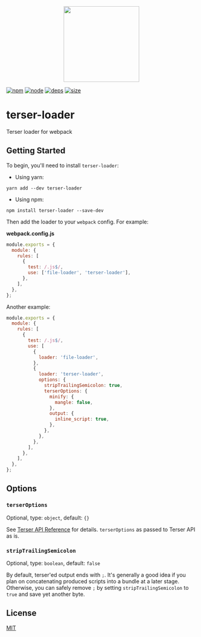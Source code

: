 <div align="center">
  <a href="https://github.com/webpack/webpack">
    <img width="200" height="200" src="https://webpack.js.org/assets/icon-square-big.svg">
  </a>
</div>

[![npm][npm]][npm-url]
[![node][node]][node-url]
[![deps][deps]][deps-url]
[![size][size]][size-url]

# terser-loader

Terser loader for webpack

## Getting Started

To begin, you'll need to install `terser-loader`:

* Using yarn:
```console
yarn add --dev terser-loader
```
* Using npm:
```console
npm install terser-loader --save-dev
```

Then add the loader to your `webpack` config. For example:

**webpack.config.js**

```js
module.exports = {
  module: {
    rules: [
      {
        test: /.js$/,
        use: ['file-loader', 'terser-loader'],
      },
    ],
  },
};
```

Another example:

```js
module.exports = {
  module: {
    rules: [
      {
        test: /.js$/,
        use: [
          {
            loader: 'file-loader',
          },
          {
            loader: 'terser-loader',
            options: {
              stripTrailingSemicolon: true,
              terserOptions: {
                minify: {
                  mangle: false,
                },
                output: {
                  inline_script: true,
                },
              },
            },
          },
        ],
      },
    ],
  },
};
```


## Options

### `terserOptions`

Optional, type: `object`, default: `{}`

See [Terser API Reference](https://github.com/terser/terser#api-reference) for details. `terserOptions` as passed to Terser API as is.

### `stripTrailingSemicolon`

Optional, type: `boolean`, default: `false`

By default, terser'ed output ends with `;`. It's generally a good idea if you plan on concatenating produced scripts into a bundle at a later stage. Otherwise, you can safely remove `;` by setting `stripTrailingSemicolon` to `true` and save yet another byte.  


## License

[MIT](./LICENSE)

[npm]: https://img.shields.io/npm/v/terser-loader.svg
[npm-url]: https://npmjs.com/package/terser-loader
[node]: https://img.shields.io/node/v/terser-loader.svg
[node-url]: https://nodejs.org
[deps]: https://david-dm.org/webpack-contrib/terser-loader.svg
[deps-url]: https://david-dm.org/webpack-contrib/terser-loader
[size]: https://packagephobia.now.sh/badge?p=terser-loader
[size-url]: https://packagephobia.now.sh/result?p=terser-loader
